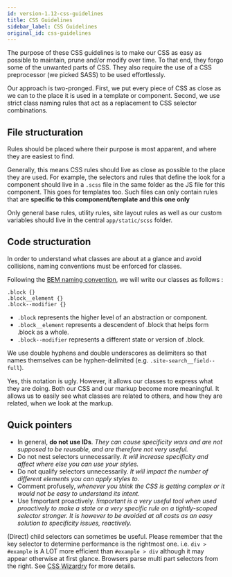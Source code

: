 ```yaml
---
id: version-1.12-css-guidelines
title: CSS Guidelines
sidebar_label: CSS Guidelines
original_id: css-guidelines
---
```


The purpose of these CSS guidelines is to make our CSS as easy as possible to maintain, prune and/or modify over time. To that end, they forgo some of the unwanted parts of CSS. They also require the use of a CSS preprocessor (we picked SASS) to be used effortlessly.

Our approach is two-pronged. First, we put every piece of CSS as close as we can to the place it is used in a template or component. Second, we use strict class naming rules that act as a replacement to CSS selector combinations.

## File structuration

Rules should be placed where their purpose is most apparent, and where they are easiest to find.

Generally, this means CSS rules should live as close as possible to the place they are used. For example, the selectors and rules that define the look for a component should live in a `.scss` file in the same folder as the JS file for this component. This goes for templates too. Such files can only contain rules that are __specific to this component/template and this one only__

Only general base rules, utility rules, site layout rules as well as our custom variables should live in the central `app/static/scss` folder.

## Code structuration

In order to understand what classes are about at a glance and avoid collisions, naming conventions must be enforced for classes.

Following the [BEM naming convention](http://getbem.com/introduction/), we will write our classes as follows :

    .block {}
    .block__element {}
    .block--modifier {}

- `.block` represents the higher level of an abstraction or component.
- `.block__element` represents a descendent of .block that helps form .block as a whole.
- `.block--modifier` represents a different state or version of .block.

We use double hyphens and double underscores as delimiters so that names themselves can be hyphen-delimited (e.g. `.site-search__field--full`).

Yes, this notation is ugly. However, it allows our classes to express what they are doing. Both our CSS and our markup become more meaningful. It allows us to easily see what classes are related to others, and how they are related, when we look at the markup.

## Quick pointers

- In general, __do not use IDs__. _They can cause specificity wars and are not supposed to be reusable, and are therefore not very useful._
- Do not nest selectors unnecessarily. _It will increase specificity and affect where else you can use your styles._
- Do not qualify selectors unnecessarily. _It will impact the number of different elements you can apply styles to._
- Comment profusely, _whenever you think the CSS is getting complex or it would not be easy to understand its intent._
- Use !important proactively. _!important is a very useful tool when used proactively to make a state or a very specific rule on a tightly-scoped selector stronger. It is however to be avoided at all costs as an easy solution to specificity issues, reactively._

(Direct) child selectors can sometimes be useful. Please remember that the key selector to determine performance is the rightmost one. i.e. `div > #example` is A LOT more efficient than `#example > div` although it may appear otherwise at first glance. Browsers parse multi part selectors from the right. See [CSS Wizardry](http://csswizardry.com/2011/09/writing-efficient-css-selectors/) for more details.
